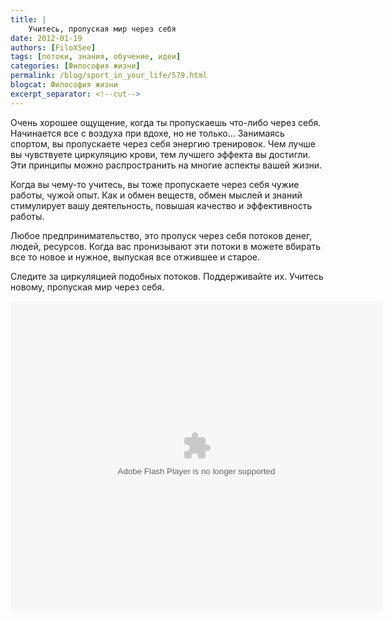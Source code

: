 ```yaml
---
title: |
    Учитесь, пропуская мир через себя
date: 2012-01-19
authors: [FiloXSee]
tags: [потоки, знания, обучение, идеи]
categories: [Философия жизни]
permalink: /blog/sport_in_your_life/579.html
blogcat: Философия жизни
excerpt_separator: <!--cut-->
---
```


Очень хорошее ощущение, когда ты пропускаешь что-либо через себя. Начинается все с воздуха при вдохе, но не только... Занимаясь спортом, вы пропускаете через себя энергию тренировок. Чем лучше вы чувствуете циркуляцию крови, тем лучшего эффекта вы достигли. Эти принципы можно распространить на многие аспекты вашей жизни.

Когда вы чему-то учитесь, вы тоже пропускаете через себя чужие работы, чужой опыт. Как и обмен веществ, обмен мыслей и знаний стимулирует вашу деятельность, повышая качество и эффективность работы.

Любое предпринимательство, это пропуск через себя потоков денег, людей, ресурсов. Когда вас пронизывают эти потоки в можете вбирать все то новое и нужное, выпуская все отжившее и старое.

Следите за циркуляцией подобных потоков. Поддерживайте их. Учитесь новому, пропуская мир через себя.

<object id="__sse11161197" width="595" height="497"> <param name="movie" value="http://static.slidesharecdn.com/swf/ssplayer2.swf?doc=doyouthink02-120119112610-phpapp02&stripped_title=ss-11161197&userName=VasiliyDeynega" /> <param name="allowFullScreen" value="true"/> <param name="allowScriptAccess" value="always"/> <param name="wmode" value="transparent"/> <embed name="__sse11161197" src="http://static.slidesharecdn.com/swf/ssplayer2.swf?doc=doyouthink02-120119112610-phpapp02&stripped_title=ss-11161197&userName=VasiliyDeynega" type="application/x-shockwave-flash" allowscriptaccess="always" allowfullscreen="true" wmode="transparent" width="595" height="497"></embed> </object>
